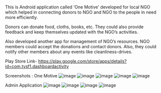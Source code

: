 This is Android application called 'One Motive' developed for local NGO which helped in connecting donors to NGO and NGO to the people in need more efficiently.

Donors can donate food, cloths, books, etc. They could also provide feedback and keep themselves updated with the NGO’s activities. 

Also developed another app for management of NGO’s resources. NGO members could accept the donations and contact donors. Also, they could notify other members about any events like cleanliness-drives.

Play Store Link-
https://play.google.com/store/apps/details?id=com.tysf1.dashboardactivity

Screenshots :
One Motive
![image](https://user-images.githubusercontent.com/96836317/148017457-94b31b03-d636-4bef-9738-03ff83071d7b.png)
![image](https://user-images.githubusercontent.com/96836317/148017472-ac9c969e-c260-4a2b-ba8b-1c42d601615f.png)
![image](https://user-images.githubusercontent.com/96836317/148017488-aafe62ac-c849-4bcb-b688-519acc539743.png)
![image](https://user-images.githubusercontent.com/96836317/148017499-2f0072f3-1015-4134-a0a2-264bef20a545.png)
![image](https://user-images.githubusercontent.com/96836317/148017509-66a39264-9cb1-4fb6-8fe5-ed05a60f63b9.png)

Admin Application
![image](https://user-images.githubusercontent.com/96836317/148017600-baae0b5f-8501-42d0-93a5-892a17ade4fb.png)
![image](https://user-images.githubusercontent.com/96836317/148017612-590bb64f-e23a-4ca2-aea6-05ba0fa3c3af.png)
![image](https://user-images.githubusercontent.com/96836317/148017619-c90a6fad-7ab6-4a03-ba29-7f56566f2f50.png)
![image](https://user-images.githubusercontent.com/96836317/148017632-7acf064c-0c1e-4700-b963-e4cce4b740c1.png)

